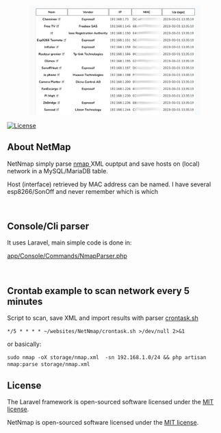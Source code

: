 <p align="center"><a href="documentation/HostsTable.png" target="_blank"><img src="documentation/HostsTable.png" width="400"></a></p>


<a href="https://packagist.org/packages/laravel/framework"><img src="https://img.shields.io/packagist/l/laravel/framework" alt="License"></a>
</p>

## About NetMap

NetNmap simply parse [ nmap ](https://nmap.org/) XML ouptput and save hosts on (local) network in a MySQL/MariaDB table.

<p>Host (interface) retrieved by MAC address can be named. I have several esp8266/SonOff and never remember which is which</p>

<p>&nbsp;</p>

## Console/Cli parser

It uses Laravel, main simple code is done in:

[app/Console/Commands/NmapParser.php](app/Console/Commands/NmapParser.php)

<p>&nbsp;</p>

## Crontab example to scan network every 5 minutes

Script to scan, save XML and import results with parser [crontask.sh](crontask.sh)

```
*/5 * * * * ~/websites/NetNmap/crontask.sh >/dev/null 2>&1
```


or basically:
```
sudo nmap -oX storage/nmap.xml  -sn 192.168.1.0/24 && php artisan nmap:parse storage/nmap.xml
```

## License

The Laravel framework is open-sourced software licensed under the [MIT license](https://opensource.org/licenses/MIT).

NetNmap is open-sourced software licensed under the [MIT license](https://opensource.org/licenses/MIT).
